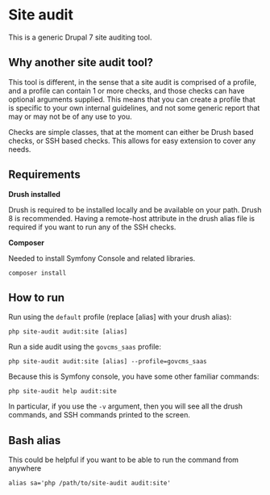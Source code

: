 # Site audit

This is a generic Drupal 7 site auditing tool.

## Why another site audit tool?

This tool is different, in the sense that a site audit is comprised of a profile, and a profile can contain 1 or more checks, and those checks can have optional arguments supplied. This means that you can create a profile that is specific to your own internal guidelines, and not some generic report that may or may not be of any use to you.

Checks are simple classes, that at the moment can either be Drush based checks, or SSH based checks. This allows for easy extension to cover any needs.

## Requirements

**Drush installed**

Drush is required to be installed locally and be available on your path. Drush 8 is recommended. Having a remote-host attribute in the drush alias file is required if you want to run any of the SSH checks.

**Composer**

Needed to install Symfony Console and related libraries.

```
composer install
```

## How to run

Run using the `default` profile (replace [alias] with your drush alias):

```
php site-audit audit:site [alias]
```

Run a side audit using the `govcms_saas` profile:

```
php site-audit audit:site [alias] --profile=govcms_saas
```

Because this is Symfony console, you have some other familiar commands:

```
php site-audit help audit:site
```

In particular, if you use the `-v` argument, then you will see all the drush commands, and SSH commands printed to the screen.

## Bash alias

This could be helpful if you want to be able to run the command from anywhere

```
alias sa='php /path/to/site-audit audit:site'
```
